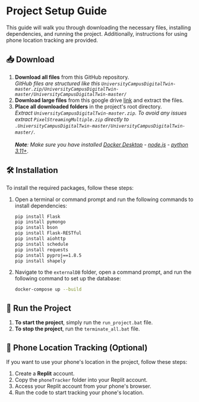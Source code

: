 # Project Setup Guide

This guide will walk you through downloading the necessary files, installing dependencies, and running the project. Additionally, instructions for using phone location tracking are provided.

## 📥 Download

1. **Download all files** from this GitHub repository.<br>
_GitHub files are structured like this `UniversityCampusDigitalTwin-master.zip/UniversityCampusDigitalTwin-master/UniversityCampusDigitalTwin-master/`_
3. **Download large files** from this google drive [link](https://drive.google.com/file/d/1jXK93D8Bur9EWruAC-QHEaEi-mES3-gF/view?usp=sharing) and extract the files. 
4. **Place all downloaded folders** in the project's root directory.<br>
_Extract `UniversityCampusDigitalTwin-master.zip`. To avoid any issues extract `PixelStreamingMultiple.zip` directly to `.UniversityCampusDigitalTwin-master/UniversityCampusDigitalTwin-master/`._<br></br> 
_**Note**: Make sure you have installed [Docker Desktop](https://www.docker.com/products/docker-desktop/) - [node.js](https://nodejs.org/en) - [python 3.11+](https://www.python.org/downloads/)_.

## 🛠 Installation

To install the required packages, follow these steps:

1. Open a terminal or command prompt and run the following commands to install dependencies:

    ```bash
    pip install Flask
    pip install pymongo
    pip install bson
    pip install Flask-RESTful
    pip install aiohttp
    pip install schedule
    pip install requests
    pip install pyproj==1.8.5
    pip install shapely
    ```

2. Navigate to the `externalDB` folder, open a command prompt, and run the following command to set up the database:

    ```bash
    docker-compose up --build
    ```

## 🚀 Run the Project

1. **To start the project**, simply run the `run_project.bat` file.
2. **To stop the project**, run the `terminate_all.bat` file.

## 📱 Phone Location Tracking (Optional)

If you want to use your phone's location in the project, follow these steps:

1. Create a **Replit** account.
2. Copy the `phoneTracker` folder into your Replit account.
3. Access your Replit account from your phone's browser.
4. Run the code to start tracking your phone's location.
